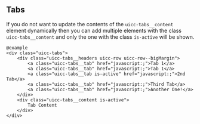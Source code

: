 ## Tabs

If you do not want to update the contents of the `uicc-tabs__content` element dynamically then 
you can add multiple elements with the class `uicc-tabs__content` and only the one with the class 
`is-active` will be shown. 

    @example
    <div class="uicc-tabs">
        <div class="uicc-tabs__headers uicc-row uicc-row--bigMargin">
            <a class="uicc-tabs__tab" href="javascript:;">Tab 1</a>
            <a class="uicc-tabs__tab" href="javascript:;">Tab 1</a>
            <a class="uicc-tabs__tab is-active" href="javascript:;">2nd Tab</a>
            <a class="uicc-tabs__tab" href="javascript:;">Third Tab</a>
            <a class="uicc-tabs__tab" href="javascript:;">Another One!</a>
        </div>
        <div class="uicc-tabs__content is-active">
            Tab Content
        </div>
    </div>
